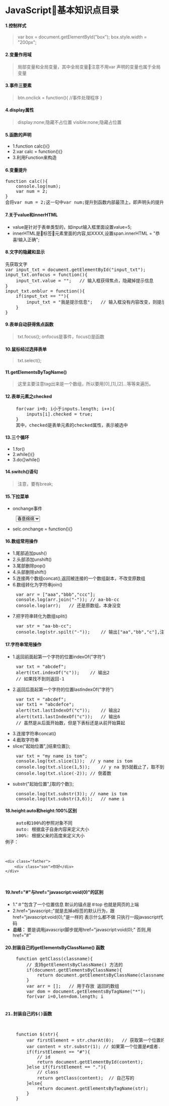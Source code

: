 # JavaScript基本知识点目录
#### 1.控制样式
>var box = document.getElementById("box");
>box.style.width = "200px";
#### 2.变量作用域
>局部变量和全局变量，其中全局变量注意不用var 声明的变量也属于全局变量
#### 3.事件三要素
>btn.onclick = function(){
    //事件处理程序
}
#### 4.display属性
>display:none;隐藏不占位置
visible:none;隐藏占位置
#### 5.函数的声明
- 1.function calc(){}
- 2.var calc = function(){}
- 3.利用Function来构造
#### 6.变量提升
<pre>function calc(){
    console.log(num);
    var num = 2;
}
会将var num = 2;这一句中var num;提升到函数内部最顶上，即声明头的提升。
</pre>
#### 7.关于value和innerHTML
- value是针对于表单类型的，如input输入框里面设置value=5;
- innerHTML是标签元素里面的内容,如<span>XXXX</span>,设置span.innerHTML = "恭喜!输入正确";
#### 8.文字的隐藏和显示
<pre>先获取文字
var input_txt = document.getElementById("input_txt");
input_txt.onfocus = function(){
    input_txt.value = "";   // 输入框获得焦点，隐藏掉提示信息
}
input_txt.onblur = function(){
    if(input_txt == ""){
        input_txt = "我是提示信息";   // 输入框没有内容改变，则提示信息恢复显示
    }
}
</pre>
#### 9.表单自动获得焦点函数
> txt.focus();
onfocus是事件，focus()是函数
#### 10.鼠标经过选择表单
>txt.select(); 
#### 11.getElementsByTagName()
>这里主要注意tag出来是一个数组，所以要用[0],[1],[2]...等等来遍历。
#### 12.表单元素之checked
<pre>
    for(var i=0; i小于inputs.length; i++){
        inputs[i].checked = true;
    }
    其中，checked是表单元素的checked属性，表示被选中
</pre>
#### 13.三个循环
- 1.for()
- 2.while(){}
- 3.do{}while()
#### 14.switch()语句
>注意，要有break;
#### 15.下拉菜单
- onchange事件
<pre>
    <select>
        <option value="1">春意绵绵</option>
        <option value="2">夏日炎炎</option>
        <option value="3">秋风瑟瑟</option>
        <option value="4">冬雪皑皑</option>
    </select>
</pre>
- selc.onchange = function(){}
#### 16.数组常用操作
- 1.尾部追加push()
- 2.头部添加unshift()
- 3.尾部删除pop()
- 4.头部删除shift()
- 5.连接两个数组concat(),返回被连接的一个数组副本，不改变原数组
- 6.数组转化为字符串join()
<pre>
    var arr = ["aaa","bbb","ccc"];
    console.log(arr.join("-")); // aa-bb-cc
    console.log(arr);   // 还是原数组，本身没变
</pre>
- 7.把字符串转化为数组split()
<pre>
    var str = "aa-bb-cc";
    console.log(str.spilt("-"));    // 输出["aa","bb","c"],注意split的参数要和str的分隔符一致
</pre>
#### 17.字符串常用操作
- 1.返回前面起第一个字符的位置indexOf("字符")
<pre>
    var txt = "abcdef";
    alert(txt.indexOf("c"));    // 输出2
    // 如果找不到则返回-1
</pre>
- 2.返回后面起第一个字符的位置lastIndexOf("字符")
<pre>
    var txt = "abcdef";
    var txt1 = "abcdefce";
    alert(txt.lastIndexOf("c"));    // 输出2
    alert(txt1.lastIndexOf("c"));   // 输出6
    // 虽然是从后面开始数，但是下表标还是从前开始算起
</pre>
- 3.连接字符串concat()
- 4.截取字符串
- slice("起始位置",[结束位置]);
<pre>
    var txt = "my name is tom";
    console.log(txt.slice(1));  // y name is tom
    console.log(txt.slice(1,5));    // y na 到5就截止了，取不到
    console.log(txt.slice(-2)); // 倒着数
</pre>
- substr("起始位置",[取的个数]);
<pre>
    console.log(txt.substr(3)); // name is tom
    console.log(txt.substr(3,6));   // name i
</pre>
#### 18.height:auto和height:100%区别
<pre>
    auto和100%的参照对象不同
    auto: 根据盒子自身内容来定义大小
    100%: 根据父亲的高度来定义大小
例子：
    <style>
        .father {
            width: 200px;
            height: 200px;
            border: 1px solid #ccc;
        }
        .son {
            height: auto;   // 粉色为字的高度
            height: 100%;   // 粉色为父盒子的高度
            background-color: pink;
        }
    </style>
    <div class="father">
        <div class="son">你好</div>
    </div>
</pre>

#### 19.href="#"与href="javascript:void(0)"的区别
- 1."＃"包含了一个位置信息
默认的锚点是＃top 也就是网页的上端
- 2.href="javascript:;"就是去掉a标签的默认行为，跟href="javascript:void(0);"是一样的 表示什么都不做 只执行一段javascript代码
- **总结：** 要是调用javascript脚步就用href="javascript:void(0);"  否则,用href="#"

#### 20.封装自己的getElementsByClassName() 函数
<pre>
    function getClass(classname){
        // 支持getElementsByClassName() 方法的
        if(document.getElementsByClassName){
            return document.getElementsByClassName(classname);
        }
        var arr = [];   // 用于存放 返回的数组
        var dom = document.getElementsByTagName("*");
        for(var i=0,len=dom.length; i<len; i++){
            var txtarr = dom[i].className.split(" ");   // 把每个标签的class以空格分隔开
            for(var j=0; j<txtarr.length; j++){ // 遍历一个标签的 所有class名称
                if(txtarr[j]==classname){
                    arr.push(dom[i]);
                }
            }
        }
        return arr; // 返回指定classname的 标签
    }
</pre>

#### 21.封装自己的$()函数
<pre>
    function $(str){
        var firstElement = str.charAt(0);   // 获取第一个位置的字符
        var content = str.substr(1); // 如果第一个位置是#或者. content里面就是id或者class的名字
        if(firstElement == "#"){
            // id
            return document.getElementById(content);
        }else if(firstElement == "."){
            // class
            return getClass(content);  // 自己写的
        }else{
            return document.getElementsByTagName(str);
        }
    }
</pre>